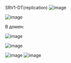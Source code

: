 SRV1-DT(replication)
![image](https://github.com/user-attachments/assets/4d409cf5-24c1-4d70-9bb7-be608ed678d8)


![image](https://github.com/user-attachments/assets/55bb2cff-dd3a-4a81-acb6-8c18b4a1a3f1)

В домен: 

![image](https://github.com/user-attachments/assets/bc3d75fc-979a-471c-914d-2aa26b678b6c)

![image](https://github.com/user-attachments/assets/03893ab4-fae0-48e6-97cb-6053307f6919)

![image](https://github.com/user-attachments/assets/92088a88-ee3f-4c23-b7cf-82bdb47a3443)
![image](https://github.com/user-attachments/assets/bbf9e9eb-7f9d-4818-89db-2032e57548fa)
